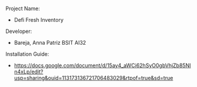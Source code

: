 Project Name: 
 - Defi Fresh Inventory

Developer:
 - Bareja, Anna Patriz
   BSIT AI32

Installation Guide:
 - https://docs.google.com/document/d/15ay4_aWCi62hSyO0gbVhjZb85NIn4xLp/edit?usp=sharing&ouid=113173136721706483029&rtpof=true&sd=true


